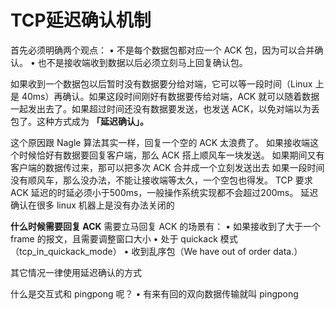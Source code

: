 # TCP延迟确认机制

首先必须明确两个观点：
• 不是每个数据包都对应一个 ACK 包，因为可以合并确认。
• 也不是接收端收到数据以后必须立刻马上回复确认包。

如果收到一个数据包以后暂时没有数据要分给对端，它可以等一段时间（Linux 上是 40ms）再确认。如果这段时间刚好有数据要传给对端，ACK 就可以随着数据一起发出去了。如果超过时间还没有数据要发送，也发送 ACK，以免对端以为丢包了。这种方式成为 **「延迟确认」。**

这个原因跟 Nagle 算法其实一样，回复一个空的 ACK 太浪费了。
如果接收端这个时候恰好有数据要回复客户端，那么 ACK 搭上顺风车一块发送。
如果期间又有客户端的数据传过来，那可以把多次 ACK 合并成一个立刻发送出去
如果一段时间没有顺风车，那么没办法，不能让接收端等太久，一个空包也得发。
TCP 要求 ACK 延迟的时延必须小于500ms，一般操作系统实现都不会超过200ms。
延迟确认在很多 linux 机器上是没有办法关闭的

**什么时候需要回复 ACK**
需要立马回复 ACK 的场景有：
• 如果接收到了大于一个frame 的报文，且需要调整窗口大小
• 处于 quickack 模式（tcp_in_quickack_mode）
• 收到乱序包（We have out of order data.）

其它情况一律使用延迟确认的方式

什么是交互式和 pingpong 呢？
• 有来有回的双向数据传输就叫 pingpong